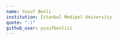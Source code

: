 ```yaml
---
name: Yusuf Benli
institution: Istanbul Medipol University
quote: ":)"
github_user: yusufbenliii
---
```

